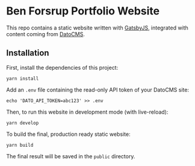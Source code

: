 # Ben Forsrup Portfolio Website

This repo contains a static website written with [GatsbyJS](https://www.gatsbyjs.org/), integrated with content coming from [DatoCMS](https://www.datocms.com).


## Installation

First, install the dependencies of this project:
```
yarn install
```

Add an `.env` file containing the read-only API token of your DatoCMS site:

```
echo 'DATO_API_TOKEN=abc123' >> .env
```

Then, to run this website in development mode (with live-reload):

```
yarn develop
```

To build the final, production ready static website:

```
yarn build
```

The final result will be saved in the `public` directory.